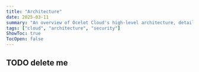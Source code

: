 ```yaml
---
title: "Architecture"
date: 2025-03-11
summary: "An overview of Ocelot Cloud's high-level architecture, detailing its core components and their interactions."
tags: ["cloud", "architecture", "security"]
ShowToc: true
TocOpen: false
---
```


## TODO delete me